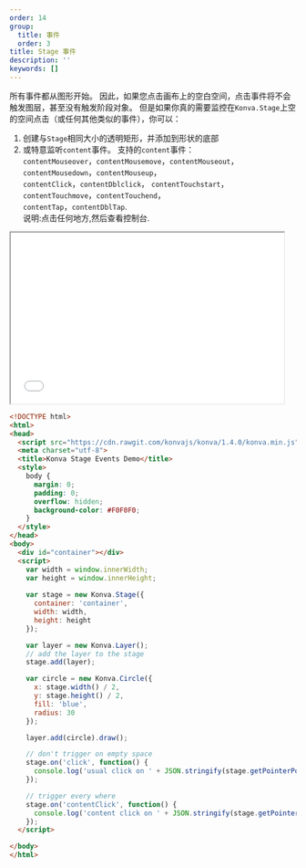 ```yaml
---
order: 14
group:
  title: 事件
  order: 3
title: Stage 事件
description: ''
keywords: []
---
```

所有事件都从图形开始。 因此，如果您点击画布上的空白空间，点击事件将不会触发图层，甚至没有触发阶段对象。 但是如果你真的需要监控在`Konva.Stage`上空的空间点击（或任何其他类似的事件），你可以： 

1. 创建与`Stage`相同大小的透明矩形，并添加到形状的底部  
2. 或特意监听`content`事件。
  支持的`content`事件：  
`contentMouseover`，`contentMousemove`，`contentMouseout`，   `contentMousedown`，`contentMouseup`，      
`contentClick`，`contentDblclick`，  `contentTouchstart`，`contentTouchmove`，`contentTouchend`，  
`contentTap`，`contentDblTap`.  
说明:点击任何地方,然后查看控制台. 

<iframe src="/downloads/code/events/Stage_Events.html" style="width: 50vw;height:300px;"></iframe>

```html
<!DOCTYPE html>
<html>
<head>
  <script src="https://cdn.rawgit.com/konvajs/konva/1.4.0/konva.min.js"></script>
  <meta charset="utf-8">
  <title>Konva Stage Events Demo</title>
  <style>
    body {
      margin: 0;
      padding: 0;
      overflow: hidden;
      background-color: #F0F0F0;
    }
  </style>
</head>
<body>
  <div id="container"></div>
  <script>
    var width = window.innerWidth;
    var height = window.innerHeight;
    
    var stage = new Konva.Stage({
      container: 'container',
      width: width,
      height: height
    });

    var layer = new Konva.Layer();
    // add the layer to the stage
    stage.add(layer);

    var circle = new Konva.Circle({
      x: stage.width() / 2,
      y: stage.height() / 2,
      fill: 'blue',
      radius: 30
    });

    layer.add(circle).draw();

    // don't trigger on empty space
    stage.on('click', function() {
      console.log('usual click on ' + JSON.stringify(stage.getPointerPosition()));
    });

    // trigger every where
    stage.on('contentClick', function() {
      console.log('content click on ' + JSON.stringify(stage.getPointerPosition()));
    });
  </script>

</body>
</html>
```
